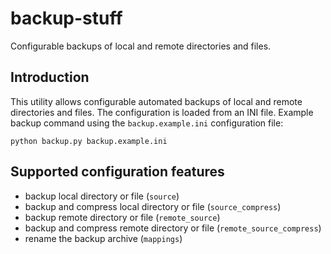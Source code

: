 backup-stuff
=================

Configurable backups of local and remote directories and files. 

Introduction
------------------

This utility allows configurable automated backups of local and remote directories and files. The configuration is loaded from an INI file. Example backup command using the `backup.example.ini` configuration file:

`python backup.py backup.example.ini`

Supported configuration features
--------------
- backup local directory or file (`source`)
- backup and compress local directory or file (`source_compress`)
- backup remote directory or file (`remote_source`)
- backup and compress remote directory or file (`remote_source_compress`)
- rename the backup archive (`mappings`)
